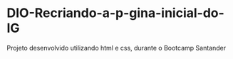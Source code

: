 # DIO-Recriando-a-p-gina-inicial-do-IG
Projeto desenvolvido utilizando html e  css, durante o Bootcamp Santander 
